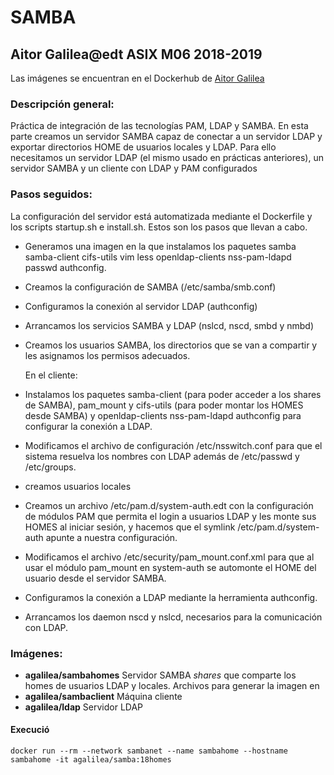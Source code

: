 # SAMBA

## Aitor Galilea@edt ASIX M06 2018-2019
Las imágenes se encuentran en el Dockerhub de [Aitor Galilea](https://hub.docker.com/u/ClRDAN/)

### Descripción general:
Práctica de integración de las tecnologías PAM, LDAP y SAMBA. En esta parte creamos un servidor SAMBA capaz de conectar a un servidor LDAP y exportar directorios HOME de usuarios locales y LDAP. Para ello necesitamos un servidor LDAP (el mismo usado en prácticas anteriores), un servidor SAMBA y un cliente con LDAP y PAM configurados

### Pasos seguidos:
   La configuración del servidor está automatizada mediante el Dockerfile y los scripts startup.sh e install.sh. Estos son los pasos que llevan a cabo.
* Generamos una imagen en la que instalamos los paquetes samba samba-client cifs-utils vim less openldap-clients nss-pam-ldapd passwd authconfig.
* Creamos la configuración de SAMBA (/etc/samba/smb.conf)
* Configuramos la conexión al servidor LDAP (authconfig)
* Arrancamos los servicios SAMBA y LDAP (nslcd, nscd, smbd y nmbd)
* Creamos los usuarios SAMBA, los directorios que se van a compartir y les asignamos los permisos adecuados.

   En el cliente:
* Instalamos los paquetes samba-client (para poder acceder a los shares de SAMBA), pam_mount y cifs-utils (para poder montar los HOMES desde SAMBA) y openldap-clients nss-pam-ldapd authconfig para configurar la conexión a LDAP.  
* Modificamos el archivo de configuración /etc/nsswitch.conf para que el sistema resuelva los nombres con LDAP además de /etc/passwd y /etc/groups.
* creamos usuarios locales
* Creamos un archivo /etc/pam.d/system-auth.edt con la configuración de módulos PAM que permita el login a usuarios LDAP y les monte sus HOMES al iniciar sesión, y hacemos que el symlink /etc/pam.d/system-auth apunte a nuestra configuración.
* Modificamos el archivo /etc/security/pam_mount.conf.xml para que al usar el módulo pam_mount en system-auth se automonte el HOME del usuario desde el servidor SAMBA.
* Configuramos la conexión a LDAP mediante la herramienta authconfig.
* Arrancamos los daemon nscd y nslcd, necesarios para la comunicación con LDAP.

### Imágenes:
* **agalilea/sambahomes** Servidor SAMBA *shares* que comparte los homes de usuarios LDAP y locales. Archivos para generar la imagen en 
* **agalilea/sambaclient** Máquina cliente
* **agalilea/ldap** Servidor LDAP

#### Execució

```
docker run --rm --network sambanet --name sambahome --hostname sambahome -it agalilea/samba:18homes
```
